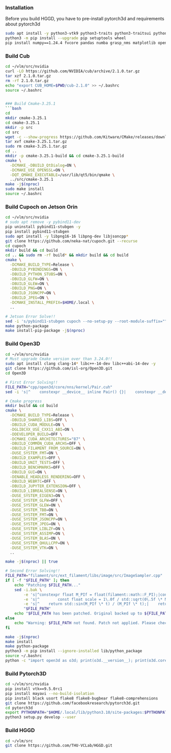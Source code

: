 ### Installation
Before you build HGGD, you have to pre-install pytorch3d and requirements about pytorch3d
```bash
sudo apt install -y python3-vtk9 python3-traits python3-traitsui python3-pyface libvtk9-dev nasm
python3 -m pip install --upgrade pip setuptools wheel
pip install numpy==1.24.4 fvcore pandas numba grasp_nms matplotlib open3d scikit-image tensorboardX torchsummary tqdm transforms3d trimesh pyrender autolab_core cvxopt iopath imageio plotly nasm numba ipython
```

### Build Cub
```bash
cd ~/vlm/src/nvidia
curl -LO https://github.com/NVIDIA/cub/archive/2.1.0.tar.gz
tar xzf 2.1.0.tar.gz
rm -rf 2.1.0.tar.gz
echo "export CUB_HOME=$PWD/cub-2.1.0" >> ~/.bashrc
source ~/.bashrc


### Build Cmake-3.25.1
```bash
cd
mkdir cmake-3.25.1
cd cmake-3.25.1
mkdir -p src
cd src
wget -c --show-progress https://github.com/Kitware/CMake/releases/download/v3.25.1/cmake-3.25.1.tar.gz
tar xvf cmake-3.25.1.tar.gz
sudo rm cmake-3.25.1.tar.gz
cd ..
mkdir -p cmake-3.25.1-build && cd cmake-3.25.1-build
cmake \
  -DCMAKE_-DBUILD_QtDialog=ON \
  -DCMAKE_USE_OPENSSL=ON \
  -DQT_QMAKE_EXECUTABLE=/usr/lib/qt5/bin/qmake \
  ../src/cmake-3.25.1
make -j$(nproc)
sudo make install
source ~/.bashrc
```

### Build Cupoch on Jetson Orin
```bash
cd ~/vlm/src/nvidia
# sudo apt remove -y pybind11-dev
pip uninstall pybind11-stubgen -y
pip install pybind11-stubgen
sudo apt install -y libpng16-16 libpng-dev libjsoncpp*
git clone https://github.com/neka-nat/cupoch.git --recurse
cd cupoch
mkdir build && cd build
cd .. && sudo rm -rf build* && mkdir build && cd build
cmake \
  -DCMAKE_BUILD_TYPE=Release \
  -DBUILD_PYBINDINGS=ON \
  -DBUILD_PYTHON_STUBS=ON \
  -DBUILD_GLFW=ON \
  -DBUILD_GLEW=ON \
  -DBUILD_PNG=ON \
  -DBUILD_JSONCPP=ON \
  -DBUILD_JPEG=ON \
  -DCMAKE_INSTALL_PREFIX=$HOME/.local \
  ..

# Jetson Error Solve!!
sed -i 's/pybind11-stubgen cupoch --no-setup-py --root-module-suffix="" --ignore-invalid=all/pybind11-stubgen cupoch --root-suffix="" --ignore-all-errors/' ../src/python/CMakeLists.txt
make python-package
make install-pip-package -j$(nproc)
```

### Build Open3D
```bash
cd ~/vlm/src/nvidia
# Must upgrade Cmake version over than 3.24.0!!
sudo apt install clang clang-14* libc++-14-dev libc++abi-14-dev -y
git clone https://github.com/isl-org/Open3D.git
cd Open3D

# First Error Solving!!
FILE_PATH="cpp/open3d/core/nns/kernel/Pair.cuh"
sed -i 's|^    constexpr __device__ inline Pair() {}|    constexpr __device__ inline Pair() = default;|' "$FILE_PATH"

# Cmake progress
mkdir build && cd build
cmake \
  -DCMAKE_BUILD_TYPE=Release \
  -DBUILD_SHARED_LIBS=OFF \
  -DBUILD_CUDA_MODULE=ON \
  -DGLIBCXX_USE_CXX11_ABI=ON \
  -DDEVELOPER_BUILD=OFF \
  -DCMAKE_CUDA_ARCHITECTURES="87" \
  -DBUILD_COMMON_CUDA_ARCHS=OFF \
  -DBUILD_FILAMENT_FROM_SOURCE=ON \
  -DUSE_SYSTEM_FMT=ON \
  -DBUILD_EXAMPLES=OFF \
  -DBUILD_UNIT_TESTS=OFF \
  -DBUILD_BENCHMARKS=OFF \
  -DBUILD_GUI=ON \
  -DENABLE_HEADLESS_RENDERING=OFF \
  -DBUILD_WEBRTC=OFF \
  -DBUILD_JUPYTER_EXTENSION=OFF \
  -DBUILD_LIBREALSENSE=ON \
  -DUSE_SYSTEM_EIGEN3=ON \
  -DUSE_SYSTEM_GLFW=OFF \
  -DUSE_SYSTEM_GLEW=ON \
  -DUSE_SYSTEM_TBB=ON \
  -DUSE_SYSTEM_FMT=ON \
  -DUSE_SYSTEM_JSONCPP=ON \
  -DUSE_SYSTEM_JPEG=ON \
  -DUSE_SYSTEM_LIBLZF=ON \
  -DUSE_SYSTEM_ASSIMP=ON \
  -DUSE_SYSTEM_BLAS=ON \
  -DUSE_SYSTEM_QHULLCPP=ON \
  -DUSE_SYSTEM_VTK=ON \
  ..

make -j$(nproc) || true

# Second Error Solving!!
FILE_PATH="filament/src/ext_filament/libs/image/src/ImageSampler.cpp"
if [ -f "$FILE_PATH" ]; then
    echo "Patching $FILE_PATH..."
    sed -i.bak \
        -e 's|^constexpr float M_PIf = float(filament::math::F_PI);|constexpr float FILAMENT_M_PIF = float(filament::math::F_PI);|' \
        -e 's|^        const float scale = 1\.0f / std::sqrt(0\.5f \* M_PIf);|        const float scale = 1\.0f / std::sqrt(0\.5f \* FILAMENT_M_PIF);|' \
        -e 's|^    return std::sin(M_PIf \* t) / (M_PIf \* t);|    return std::sin(FILAMENT_M_PIF \* t) / (FILAMENT_M_PIF \* t);|' \
        "$FILE_PATH"
    echo "$FILE_PATH has been patched. Original backed up to ${FILE_PATH}.bak"
else
    echo "Warning: $FILE_PATH not found. Patch not applied. Please check the path or if Filament sources were correctly fetched."
fi

make -j$(nproc)
make install
make python-package
python3 -m pip install --ignore-installed lib/python_package
source ~/.bashrc
python -c "import open3d as o3d; print(o3d.__version__); print(o3d.core.cuda.is_available())"
```

### Build Pytorch3D
```bash
cd ~/vlm/src/nvidia
pip install vtk==9.5.0rc1
pip install mayavi --no-build-isolation
pip install black usort flake8 flake8-bugbear flake8-comprehensions
git clone https://github.com/facebookresearch/pytorch3d.git
cd pytorch3d
export PYTHONPATH="$HOME/.local/lib/python3.10/site-packages:$PYTHONPATH"
python3 setup.py develop --user
```

### Build HGGD
```bash
cd ~/vlm/src
git clone https://github.com/THU-VCLab/HGGD.git
```